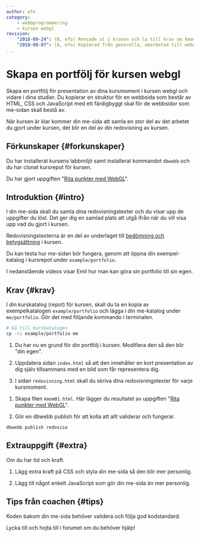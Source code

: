 ```yaml
---
author: efo
category:
    - webbprogrammering
    - kursen webgl
revision:
    "2018-09-24": (B, efo) Rensade ut i kraven och la till krav om kmom01.
    "2018-08-07": (A, efo) Kopierad från generella, omarbetad till webgl portfölj.
...
```

Skapa en portfölj för kursen webgl
==================================

Skapa en portfölj för presentation av dina kursmoment i kursen webgl och vidare i dina studier. Du kopierar en struktur för en webbsida som består av HTML, CSS och JavaScript med ett färdigbyggt skal för de webbsidor som me-sidan skall bestå av.

När kursen är klar kommer din me-sida att samla en stor del av det arbetet du gjort under kursen, det blir en del av din redovisning av kursen.

<!--more-->



Förkunskaper {#forkunskaper}
-----------------------

Du har installerat kursens labbmiljö samt installerat kommandot `dbwebb` och du har clonat kursrepot för kursen.

Du har gjort uppgiften "[Rita punkter med WebGL](uppgift/rita-punkter-med-webgl)".



Introduktion {#intro}
-----------------------

I din me-sida skall du samla dina redovisningstexter och du visar upp de uppgifter du löst. Det ger dig en samlad plats att utgå ifrån när du vill visa upp vad du gjort i kursen.

Redovisningstexterna är en del av underlaget till [bedömning och betygsättning](kurser/faq/bedomning-och-betygsattning) i kursen.

Du kan testa hur me-sidan bör fungera, genom att öppna din exempel-katalog i kursrepot under `example/portfolio`.

I nedanstående videos visar Emil hur man kan göra sin portfolio till sin egen.



Krav {#krav}
-----------------------

I din kurskatalog (repot) för kursen, skall du ta en kopia av exempelkatalogen `example/portfolio` och lägga i din me-katalog under `me/portfolio`. Gör det med följande kommando i terminalen.

```bash
# Gå till kurskatalogen
cp -ri example/portfolio me
```

1. Du har nu en grund för din portfölj i kursen. Modifiera den så den blir "din egen".

1. Uppdatera sidan `index.html` så att den innehåller en kort presentation av dig själv tillsammans med en bild som får representera dig.

1. I sidan `redovisning.html` skall du skriva dina redovisningstexter för varje kursmoment.

<!-- 1. I sidan `om.html` lägger du till en godtycklig bild som du finner representativ för kursen.

1. Leta reda på kursrepot på GitHub och länka till det från din `om.html`.

1. I din `om.html`, länka även till kurssidan på dbwebb.se. -->

<!-- 1. Du kan uppdatera stylesheet och eventuellt JavaScript i katalogerna `portfolio/style` och `portfolio/js`. Det är inte nödvändigt, gör det om du vill och känner att du har tid. Du kan även göra om din me-sida till en webbplats baserad på PHP. -->

1. Skapa filen `kmom01.html`. Här lägger du resultatet av uppgiften "[Rita punkter med WebGL](uppgift/rita-punkter-med-webgl)".

1. Gör en dbwebb publish för att kolla att allt validerar och fungerar.

```text
dbwebb publish redovisa
```



Extrauppgift {#extra}
-----------------------

Om du har tid och kraft.

1. Lägg extra kraft på CSS och styla din me-sida så den blir mer personlig.

1. Lägg till något enkelt JavaScript som gör din me-sida än mer personlig.



Tips från coachen {#tips}
-----------------------

Koden bakom din me-sida behöver validera och följa god kodstandard.

Lycka till och hojta till i forumet om du behöver hjälp!
